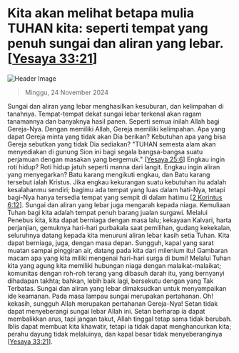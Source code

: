 
# Kita akan melihat betapa mulia TUHAN kita: seperti tempat yang penuh sungai dan aliran yang lebar. [[Yesaya 33:21](http://alkitab.sabda.org/?Yesaya%2033:21)]

![Header Image](https://alkitab.app/slice/sunrise.jpg)

> Minggu, 24 November 2024

Sungai dan aliran yang lebar menghasilkan kesuburan, dan kelimpahan di tanahnya. Tempat-tempat dekat sungai lebar terkenal akan ragam tanamannya dan banyaknya hasil panen. Seperti semua inilah Allah bagi Gereja-Nya. Dengan memiliki Allah, Gereja memiliki kelimpahan. Apa yang dapat Gereja minta yang tidak akan Dia berikan? Kebutuhan apa yang bisa Gereja sebutkan yang tidak Dia sediakan? "TUHAN semesta alam akan menyediakan di gunung Sion ini bagi segala bangsa-bangsa suatu perjamuan dengan masakan yang bergemuk." [[Yesaya 25:6](http://alkitab.sabda.org/?Yesaya%2025:6)] Engkau ingin roti hidup? Roti hidup jatuh seperti manna dari langit. Engkau ingin aliran yang menyegarkan? Batu karang mengikuti engkau, dan Batu karang tersebut ialah Kristus. Jika engkau kekurangan suatu kebutuhan itu adalah kesalahanmu sendiri; bagimu ada tempat yang luas dalam hati-Nya, tetapi bagi-Nya hanya tersedia tempat yang sempit di dalam hatimu [[2 Korintus 6:12](http://alkitab.sabda.org/?2%20Korintus%206:12)]. Sungai dan aliran yang lebar juga mengarah kepada niaga. Kemuliaan Tuhan bagi kita adalah tempat penuh barang jualan surgawi. Melalui Penebus kita, kita dapat berniaga dengan masa lalu; kekayaan Kalvari, harta perjanjian, gemuknya hari-hari purbakala saat pemilihan, gudang kekekalan, seluruhnya datang kepada kita menuruni aliran lebar kasih setia Tuhan. Kita dapat berniaga, juga, dengan masa depan. Sungguh, kapal yang sarat muatan sampai pinggiran air, datang pada kita dari milenium itu! Gambaran macam apa yang kita miliki mengenai hari-hari surga di bumi! Melalui Tuhan kita yang agung kita memiliki hubungan niaga dengan malaikat-malaikat; komunitas dengan roh-roh terang yang dibasuh darah itu, yang bernyanyi dihadapan takhta; bahkan, lebih baik lagi, bersekutu dengan yang Tak Terbatas. Sungai dan aliran yang lebar dimaksudkan untuk menyampaikan ide keamanan. Pada masa lampau sungai merupakan pertahanan. Oh! kekasih, sungguh Allah merupakan pertahanan Gereja-Nya! Setan tidak dapat menyeberangi sungai lebar Allah ini. Setan berharap ia dapat membalikkan arus, tapi jangan takut, Allah tinggal tetap sama tidak berubah. Iblis dapat membuat kita khawatir, tetapi ia tidak dapat menghancurkan kita; perahu dayung tidak melaluinya, dan kapal besar tidak menyeberanginya [[Yesaya 33:21](http://alkitab.sabda.org/?Yesaya%2033:21)].
    